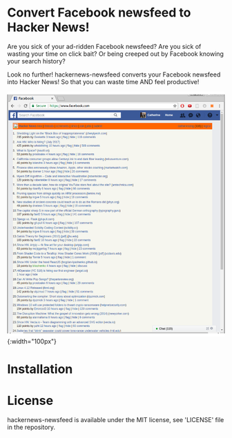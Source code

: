 # Convert Facebook newsfeed to Hacker News!
Are you sick of your ad-ridden Facebook newsfeed? Are you sick of wasting your time on click bait? Or being creeped out by Facebook knowing your search history?

Look no further! hackernews-newsfeed converts your Facebook newsfeed into Hacker News! So that you can waste time AND feel productive!

![screenshot](screenshot.png){:width="100px"}

# Installation

# License
hackernews-newsfeed is available under the MIT license, see 'LICENSE' file in the repository.


